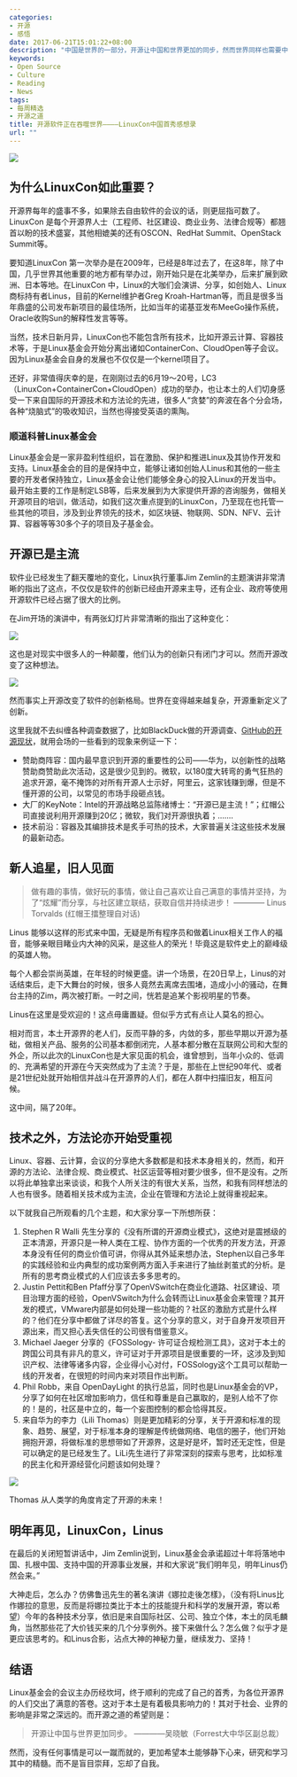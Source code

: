 ```yaml
---
categories:
- 开源
- 感悟
date: 2017-06-21T15:01:22+08:00
description: "中国是世界的一部分，开源让中国和世界更加的同步，然而世界同样也需要中国！这不，全球最大的开源项目——Linux背后的基金会来中国了！Linux创始人也来了！既然来了，就要多学习！"
keywords:
- Open Source
- Culture
- Reading
- News
tags:
- 每周精选
- 开源之道
title: 开源软件正在吞噬世界————LinuxCon中国首秀感想录
url: ""
---
```


![](https://www.linux.com/sites/lcom/files/styles/rendered_file/public/lc3-china.png?itok=g-OuEMkI)

## 为什么LinuxCon如此重要？

开源界每年的盛事不多，如果除去自由软件的会议的话，则更屈指可数了。LinuxCon 是每个开源界人士（工程师、社区建设、商业业务、法律合规等）都翘首以盼的技术盛宴，其他相媲美的还有OSCON、RedHat Summit、OpenStack Summit等。

要知道LinuxCon 第一次举办是在2009年，已经是8年过去了，在这8年，除了中国，几乎世界其他重要的地方都有举办过，刚开始只是在北美举办，后来扩展到欧洲、日本等地。在LinuxCon 中，Linux的大咖们会演讲、分享，如创始人、Linux商标持有者Linus，目前的Kernel维护者Greg Kroah-Hartman等，而且是很多当年鼎盛的公司发布新项目的最佳场所，比如当年的诺基亚发布MeeGo操作系统，Oracle收购Sun的解释性发言等等。

当然，技术日新月异，LinuxCon也不能包含所有技术，比如开源云计算、容器技术等，于是Linux基金会开始分离出诸如ContainerCon、CloudOpen等子会议。因为Linux基金会自身的发展也不仅仅是一个kernel项目了。

还好，非常值得庆幸的是，在刚刚过去的6月19～20号，LC3（LinuxCon+ContainerCon+CloudOpen）成功的举办，也让本土的人们切身感受一下来自国际的开源技术和方法论的先进，很多人“贪婪”的奔波在各个分会场，各种“烧脑式”的吸收知识，当然也得接受英语的熏陶。

### 顺道科普Linux基金会

Linux基金会是一家非盈利性组织，旨在激励、保护和推进Linux及其协作开发和支持。Linux基金会的目的是保持中立，能够让诸如创始人Linus和其他的一些主要的开发者保持独立，Linux基金会让他们能够全身心的投入Linux的开发当中。最开始主要的工作是制定LSB等，后来发展到为大家提供开源的咨询服务，做相关开源项目的培训，做活动，如我们这次重点提到的LinuxCon，乃至现在也托管一些其他的项目，涉及到业界领先的技术，如区块链、物联网、SDN、NFV、云计算、容器等等30多个子的项目及子基金会。

## 开源已是主流

软件业已经发生了翻天覆地的变化，Linux执行董事Jim Zemlin的主题演讲非常清晰的指出了这点，不仅仅是软件的创新已经由开源来主导，还有企业、政府等使用开源软件已经占据了很大的比例。

在Jim开场的演讲中，有两张幻灯片非常清晰的指出了这种变化：

![](https://raw.githubusercontent.com/OCselected/ttoos/master/content/public/lc3_Jim_keynote_ng_software.jpeg)

这也是对现实中很多人的一种颠覆，他们认为的创新只有闭门才可以。然而开源改变了这种想法。

![](https://raw.githubusercontent.com/OCselected/ttoos/master/content/public/lc3_jim_keynote_new_software.jpeg)

然而事实上开源改变了软件的创新格局。世界在变得越来越复杂，开源重新定义了创新。

这里我就不去纠缠各种调查数据了，比如BlackDuck做的开源调查、[GitHub的开源现状](http://www.ocselected.org/posts/event_analysis/github_open_source_survey_2017/)，就用会场的一些看到的现象来例证一下：

* 赞助商阵容：国内最早意识到开源的重要性的公司——华为，以创新性的战略赞助商赞助此次活动，这是很少见到的。微软，以180度大转弯的勇气狂热的追求开源，毫不掩饰的对所有开源人士示好，阿里云，这家钱赚到爆，但是不懂开源的公司，以常见的市场手段砸点钱。
* 大厂的KeyNote：Intel的开源战略总监陈绪博士：“开源已是主流！”；红帽公司直接说利用开源赚到20亿；微软，我们对开源很执着；.......
* 技术前沿：容器及其编排技术是炙手可热的技术，大家普遍关注这些技术发展的最新动态。

## 新人追星，旧人见面

> 做有趣的事情，做好玩的事情，做让自己喜欢让自己满意的事情并坚持，为了“炫耀”而分享，与社区建立联结，获取自信并持续进步！ ———— Linus Torvalds (红帽王擂整理自对话)

Linus 能够以这样的形式来中国，无疑是所有程序员和做着Linux相关工作人的福音，能够亲眼目睹业内大神的风采，是这些人的荣光！毕竟这是软件史上的巅峰级的英雄人物。

每个人都会崇尚英雄，在年轻的时候更盛。讲一个场景，在20日早上，Linus的对话结束后，走下大舞台的时候，很多人竟然去离席去围堵，造成小小的骚动，在舞台主持的Zim，两次被打断。一时之间，恍若是追某个影视明星的节奏。

Linus在这里是受欢迎的！这点毋庸置疑。但似乎方式有点让人莫名的担心。

相对而言，本土开源界的老人们，反而平静的多，内敛的多，那些早期以开源为基础，做相关产品、服务的公司基本都倒闭完，人基本都分散在互联网公司和大型的外企，所以此次的LinuxCon也是大家见面的机会，谁曾想到，当年小众的、低调的、充满希望的开源在今天突然成为了主流？于是，那些在上世纪90年代、或者是21世纪处就开始相信并战斗在开源界的人们，都在人群中扫描旧友，相互问候。

这中间，隔了20年。

## 技术之外，方法论亦开始受重视

Linux、容器、云计算，会议的分享绝大多数都是和技术本身相关的，然而，和开源的方法论、法律合规、商业模式、社区运营等相对要少很多，但不是没有。之所以将此单独拿出来谈谈，和我个人所关注的有很大关系，当然，和我有同样想法的人也有很多。随着相关技术成为主流，企业在管理和方法论上就得重视起来。

以下就我自己所观看的几个主题，和大家分享一下所想所获：

1. Stephen R Walli 先生分享的《没有所谓的开源商业模式》，这绝对是震撼级的正本清源，开源只是一种人类在工程、协作方面的一个优秀的开发方法，开源本身没有任何的商业价值可讲，你得从其外延来想办法，Stephen以自己多年的实践经验和业内典型的成功案例两方面入手来进行了抽丝剥茧式的分析。是所有的思考商业模式的人们应该去多多思考的。
2. Justin Pettit和Ben Pfaff分享了OpenVSwitch在商业化道路、社区建设、项目治理方面的经验，OpenVSwitch为什么会转而让Linux基金会来管理？其开发的模式，VMware内部是如何处理一些功能的？社区的激励方式是什么样的？他们在分享中都做了详尽的答复。这个分享的意义，对于自身开发项目开源出来，而又担心丢失信任的公司很有借鉴意义。
3. Michael Jaeger 分享的《FOSSology- 许可证合规检测工具》，这对于本土的跨国公司具有非凡的意义，许可证对于开源项目是很重要的一环，这涉及到知识产权、法律等诸多内容，企业得小心对付，FOSSology这个工具可以帮助一线的开发者，在很短的时间内来对项目作出判断。
4. Phil Robb，来自 OpenDayLight 的执行总监，同时也是Linux基金会的VP，分享了如何在社区增加影响力，信任和尊重是自己赢取的，是别人给不了你的！是的，社区是中立的，每一个妄图控制的都会恰得其反。
5. 来自华为的李力（Lili Thomas）则是更加精彩的分享，关于开源和标准的现象、趋势、展望，对于标准本身的理解是传统做网络、电信的圈子，他们开始拥抱开源，将做标准的思想带如了开源界，这是好是坏，暂时还无定性，但是可以确定的是已经发生了。LiLi先生进行了非常深刻的探索与思考，比如标准的民主化和开源经营化问题该如何处理？

![](https://raw.githubusercontent.com/OCselected/ttoos/master/content/public/dilemma_of_open_source.png)

Thomas 从人类学的角度肯定了开源的未来！

## 明年再见，LinuxCon，Linus

在最后的关闭短暂讲话中，Jim Zemlin说到，Linux基金会承诺超过十年将落地中国、扎根中国、支持中国的开源事业发展，并和大家说“我们明年见，明年Linus仍然会来。”

大神走后，怎么办？仿佛鲁迅先生的著名演讲《娜拉走後怎樣》，（没有将Linus比作娜拉的意思，反而是将娜拉类比于本土的技能提升和科学的发展开源，寄以希望）今年的各种技术分享，依旧是来自国际社区、公司、独立个体，本土的凤毛麟角，当然那些花了大价钱买来的几个分享例外。接下来做什么？怎么做？似乎才是更应该思考的。和Linus合影，沾点大神的神秘力量，继续发力、坚持！

## 结语

Linux基金会的会议主办历经坎坷，终于顺利的完成了自己的首秀，为各位开源界的人们交出了满意的答卷。这对于本土是有着极具影响力的！其对于社会、业界的影响是非常之深远的。而开源之道的希望则是：

> 开源让中国与世界更加同步。 ————吴晓敏（Forrest大中华区副总裁）

然而，没有任何事情是可以一蹴而就的，更加希望本土能够静下心来，研究和学习其中的精髓。而不是盲目崇拜，忘却了自我。
